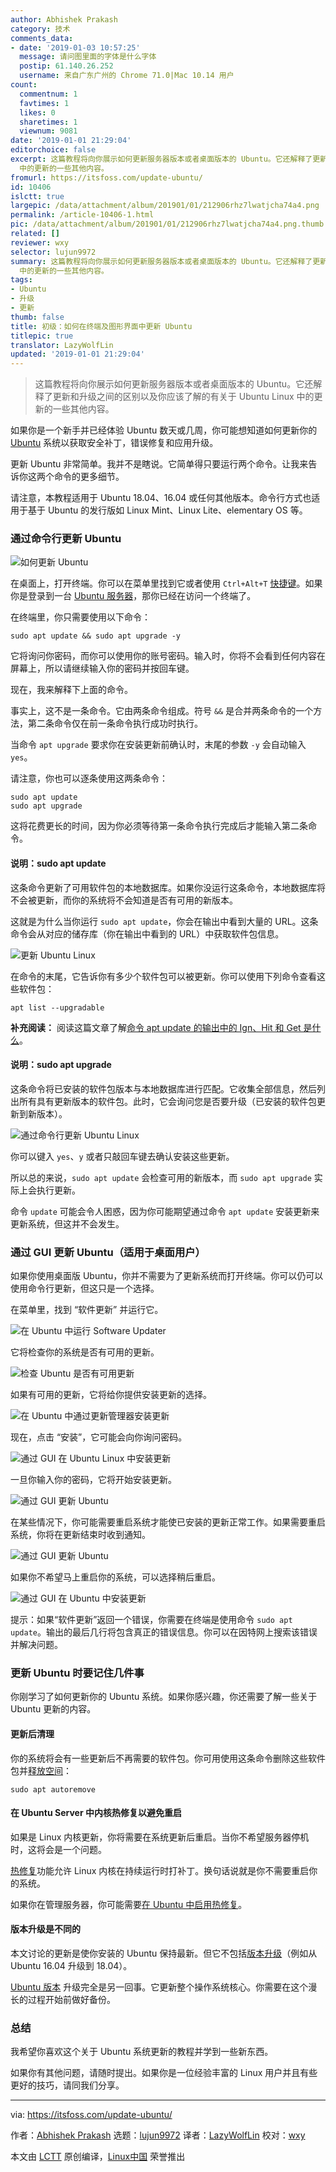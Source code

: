 ```yaml
---
author: Abhishek Prakash
category: 技术
comments_data:
- date: '2019-01-03 10:57:25'
  message: 请问图里面的字体是什么字体
  postip: 61.140.26.252
  username: 来自广东广州的 Chrome 71.0|Mac 10.14 用户
count:
  commentnum: 1
  favtimes: 1
  likes: 0
  sharetimes: 1
  viewnum: 9081
date: '2019-01-01 21:29:04'
editorchoice: false
excerpt: 这篇教程将向你展示如何更新服务器版本或者桌面版本的 Ubuntu。它还解释了更新和升级之间的区别以及你应该了解的有关于 Ubuntu Linux
  中的更新的一些其他内容。
fromurl: https://itsfoss.com/update-ubuntu/
id: 10406
islctt: true
largepic: /data/attachment/album/201901/01/212906rhz7lwatjcha74a4.png
permalink: /article-10406-1.html
pic: /data/attachment/album/201901/01/212906rhz7lwatjcha74a4.png.thumb.jpg
related: []
reviewer: wxy
selector: lujun9972
summary: 这篇教程将向你展示如何更新服务器版本或者桌面版本的 Ubuntu。它还解释了更新和升级之间的区别以及你应该了解的有关于 Ubuntu Linux
  中的更新的一些其他内容。
tags:
- Ubuntu
- 升级
- 更新
thumb: false
title: 初级：如何在终端及图形界面中更新 Ubuntu
titlepic: true
translator: LazyWolfLin
updated: '2019-01-01 21:29:04'
---
```



> 
> 这篇教程将向你展示如何更新服务器版本或者桌面版本的 Ubuntu。它还解释了更新和升级之间的区别以及你应该了解的有关于 Ubuntu Linux 中的更新的一些其他内容。
> 
> 
> 


如果你是一个新手并已经体验 Ubuntu 数天或几周，你可能想知道如何更新你的 [Ubuntu](https://www.ubuntu.com/) 系统以获取安全补丁，错误修复和应用升级。


更新 Ubuntu 非常简单。我并不是瞎说。它简单得只要运行两个命令。让我来告诉你这两个命令的更多细节。


请注意，本教程适用于 Ubuntu 18.04、16.04 或任何其他版本。命令行方式也适用于基于 Ubuntu 的发行版如 Linux Mint、Linux Lite、elementary OS 等。


### 通过命令行更新 Ubuntu


![如何更新 Ubuntu](/data/attachment/album/201901/01/212906rhz7lwatjcha74a4.png)


在桌面上，打开终端。你可以在菜单里找到它或者使用 `Ctrl+Alt+T` [快捷键](https://itsfoss.com/ubuntu-shortcuts/)。如果你是登录到一台 [Ubuntu 服务器](https://www.ubuntu.com/download/server)，那你已经在访问一个终端了。


在终端里，你只需要使用以下命令：



```
sudo apt update && sudo apt upgrade -y
```

它将询问你密码，而你可以使用你的账号密码。输入时，你将不会看到任何内容在屏幕上，所以请继续输入你的密码并按回车键。


现在，我来解释下上面的命令。


事实上，这不是一条命令。它由两条命令组成。符号 `&&` 是合并两条命令的一个方法，第二条命令仅在前一条命令执行成功时执行。


当命令 `apt upgrade` 要求你在安装更新前确认时，末尾的参数 `-y` 会自动输入 `yes`。


请注意，你也可以逐条使用这两条命令：



```
sudo apt update
sudo apt upgrade
```

这将花费更长的时间，因为你必须等待第一条命令执行完成后才能输入第二条命令。


#### 说明：sudo apt update


这条命令更新了可用软件包的本地数据库。如果你没运行这条命令，本地数据库将不会被更新，而你的系统将不会知道是否有可用的新版本。


这就是为什么当你运行 `sudo apt update`，你会在输出中看到大量的 URL。这条命令会从对应的储存库（你在输出中看到的 URL）中获取软件包信息。


![更新 Ubuntu Linux](/data/attachment/album/201901/01/212909g6gvtguhe3oehv61.jpg)


在命令的末尾，它告诉你有多少个软件包可以被更新。你可以使用下列命令查看这些软件包：



```
apt list --upgradable
```

**补充阅读：** 阅读这篇文章了解[命令 apt update 的输出中的 Ign、Hit 和 Get 是什么](https://itsfoss.com/apt-get-linux-guide/)。


#### 说明：sudo apt upgrade


这条命令将已安装的软件包版本与本地数据库进行匹配。它收集全部信息，然后列出所有具有更新版本的软件包。此时，它会询问您是否要升级（已安装的软件包更新到新版本）。


![通过命令行更新 Ubuntu Linux](/data/attachment/album/201901/01/212911vntw1ri1rmoloieo.jpg)


你可以键入 `yes`、`y` 或者只敲回车键去确认安装这些更新。


所以总的来说，`sudo apt update` 会检查可用的新版本，而 `sudo apt upgrade` 实际上会执行更新。


命令 `update` 可能会令人困惑，因为你可能期望通过命令 `apt update` 安装更新来更新系统，但这并不会发生。


### 通过 GUI 更新 Ubuntu（适用于桌面用户）


如果你使用桌面版 Ubuntu，你并不需要为了更新系统而打开终端。你可以仍可以使用命令行更新，但这只是一个选择。


在菜单里，找到 “软件更新” 并运行它。


![在 Ubuntu 中运行 Software Updater](/data/attachment/album/201901/01/212912wsnuxosqxe7yoqx4.jpg)


它将检查你的系统是否有可用的更新。


![检查 Ubuntu 是否有可用更新](/data/attachment/album/201901/01/212913tn59x0ycxsnxwyyh.jpg)


如果有可用的更新，它将给你提供安装更新的选择。


![在 Ubuntu 中通过更新管理器安装更新](/data/attachment/album/201901/01/212914f4d5w10me3em1t9d.jpg)


现在，点击 “安装”，它可能会向你询问密码。


![通过 GUI 在 Ubuntu Linux 中安装更新](/data/attachment/album/201901/01/212915raja5770fs9j7acj.jpg)


一旦你输入你的密码，它将开始安装更新。


![通过 GUI 更新 Ubuntu](/data/attachment/album/201901/01/212916g38aboo33oouov73.jpg)


在某些情况下，你可能需要重启系统才能使已安装的更新正常工作。如果需要重启系统，你将在更新结束时收到通知。


![通过 GUI 更新 Ubuntu](/data/attachment/album/201901/01/212916g38aboo33oouov73.jpg)


如果你不希望马上重启你的系统，可以选择稍后重启。


![通过 GUI 在 Ubuntu 中安装更新](/data/attachment/album/201901/01/212916j1qkarloaxxfl1te.jpg)


提示：如果“软件更新”返回一个错误，你需要在终端是使用命令 `sudo apt update`。输出的最后几行将包含真正的错误信息。你可以在因特网上搜索该错误并解决问题。


### 更新 Ubuntu 时要记住几件事


你刚学习了如何更新你的 Ubuntu 系统。如果你感兴趣，你还需要了解一些关于 Ubuntu 更新的内容。


#### 更新后清理


你的系统将会有一些更新后不再需要的软件包。你可用使用这条命令删除这些软件包并[释放空间](https://itsfoss.com/free-up-space-ubuntu-linux/)：



```
sudo apt autoremove
```

#### 在 Ubuntu Server 中内核热修复以避免重启


如果是 Linux 内核更新，你将需要在系统更新后重启。当你不希望服务器停机时，这将会是一个问题。


[热修复](https://www.ubuntu.com/livepatch)功能允许 Linux 内核在持续运行时打补丁。换句话说就是你不需要重启你的系统。


如果你在管理服务器，你可能需要[在 Ubuntu 中启用热修复](https://www.cyberciti.biz/faq/howto-live-patch-ubuntu-linux-server-kernel-without-rebooting/)。


#### 版本升级是不同的


本文讨论的更新是使你安装的 Ubuntu 保持最新。但它不包括[版本升级](https://itsfoss.com/upgrade-ubuntu-version/)（例如从 Ubuntu 16.04 升级到 18.04）。


[Ubuntu 版本](https://itsfoss.com/how-to-know-ubuntu-unity-version/) 升级完全是另一回事。它更新整个操作系统核心。你需要在这个漫长的过程开始前做好备份。


### 总结


我希望你喜欢这个关于 Ubuntu 系统更新的教程并学到一些新东西。


如果你有其他问题，请随时提出。如果你是一位经验丰富的 Linux 用户并且有些更好的技巧，请同我们分享。




---


via: <https://itsfoss.com/update-ubuntu/>


作者：[Abhishek Prakash](https://itsfoss.com/author/abhishek/) 选题：[lujun9972](https://github.com/lujun9972) 译者：[LazyWolfLin](https://github.com/LazyWolfLin) 校对：[wxy](https://github.com/wxy)


本文由 [LCTT](https://github.com/LCTT/TranslateProject) 原创编译，[Linux中国](https://linux.cn/) 荣誉推出